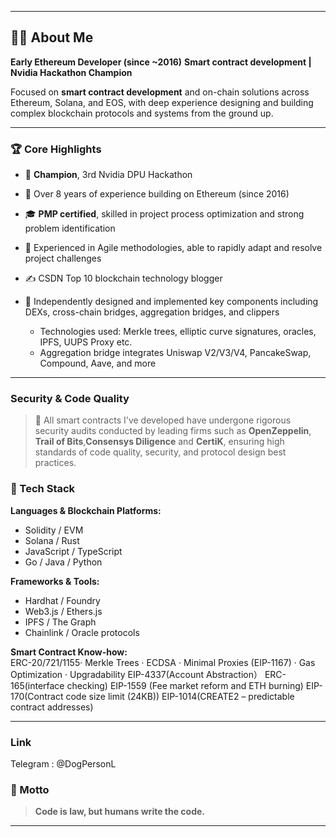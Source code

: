 
---

## 👨‍💻 About Me

**Early Ethereum Developer (since \~2016)**
**Smart contract development | Nvidia Hackathon Champion**

Focused on **smart contract development** and on-chain solutions across Ethereum, Solana, and EOS, with deep experience designing and building complex blockchain protocols and systems from the ground up.

---

### 🏆 Core Highlights

* 🥇 **Champion**, 3rd Nvidia DPU Hackathon
* 🧱 Over 8 years of experience building on Ethereum (since 2016)
* 🎓 **PMP certified**, skilled in project process optimization and strong problem identification
* 🚀 Experienced in Agile methodologies, able to rapidly adapt and resolve project challenges
* ✍️ CSDN Top 10 blockchain technology blogger
* 🔧 Independently designed and implemented key components including DEXs, cross-chain bridges, aggregation bridges, and clippers

  * Technologies used: Merkle trees, elliptic curve signatures, oracles, IPFS, UUPS Proxy etc.
  * Aggregation bridge integrates Uniswap V2/V3/V4, PancakeSwap, Compound, Aave, and more

--- 
### Security & Code Quality
> 🔐 All smart contracts I've developed have undergone rigorous security audits conducted by leading firms
> such as **OpenZeppelin**, **Trail of Bits**,**Consensys Diligence** and **CertiK**,  ensuring high standards of code quality, security, and protocol design best practices.

### 🧰 Tech Stack

**Languages & Blockchain Platforms:**

* Solidity / EVM
* Solana / Rust
* JavaScript / TypeScript
* Go / Java / Python

**Frameworks & Tools:**

* Hardhat / Foundry
* Web3.js / Ethers.js
* IPFS / The Graph
* Chainlink / Oracle protocols

**Smart Contract Know-how:**  
ERC-20/721/1155· Merkle Trees · ECDSA · Minimal Proxies (EIP-1167) · Gas Optimization · Upgradability
EIP-4337(Account Abstraction）
ERC-165(interface checking) 
EIP-1559 (Fee market reform and ETH burning)
EIP-170(Contract code size limit (24KB))
EIP-1014(CREATE2 – predictable contract addresses)

---
### Link
Telegram : @DogPersonL

### 💬 Motto

> **Code is law, but humans write the code.**

---




